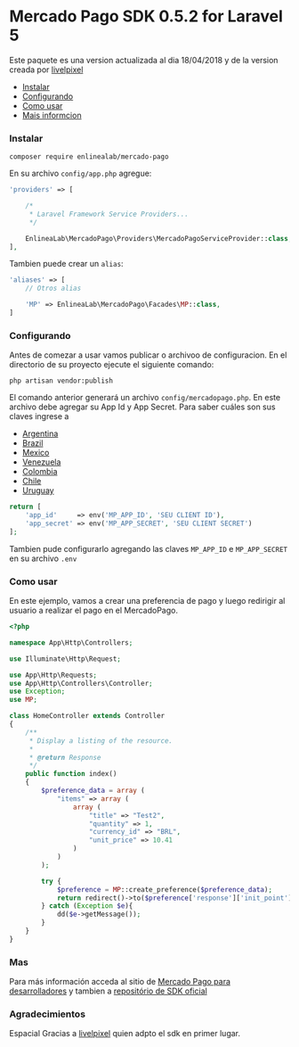 
# Mercado Pago SDK 0.5.2 for Laravel 5
Este paquete es una version actualizada al dia 18/04/2018 y de la version creada por [livelpixel](https://github.com/livepixel/)

* [Instalar](#install)
* [Configurando](#config)
* [Como usar](#how-to)
* [Mais informcion](#info)

<a name="install"></a>
### Instalar

`composer require enlinealab/mercado-pago`

En su archivo `config/app.php` agregue:

```php
'providers' => [

    /*
     * Laravel Framework Service Providers...
     */

    EnlineaLab\MercadoPago\Providers\MercadoPagoServiceProvider::class,
],
``` 

Tambien puede crear un `alias`:

```php
'aliases' => [
    // Otros alias 

    'MP' => EnlineaLab\MercadoPago\Facades\MP::class,
]
```

<a name="config"></a>
### Configurando

Antes de comezar a usar vamos publicar o archivoo de configuracion. 
En el directorio de su proyecto ejecute el siguiente comando:

`php artisan vendor:publish`

El comando anterior generará un archivo `config/mercadopago.php`. 
En este archivo debe agregar su App Id y App Secret. 
Para saber cuáles son sus claves ingrese a

* [Argentina](https://www.mercadopago.com/mla/herramientas/aplicaciones)
* [Brazil](https://www.mercadopago.com/mlb/ferramentas/aplicacoes)
* [Mexico](https://www.mercadopago.com/mlm/herramientas/aplicaciones)
* [Venezuela](https://www.mercadopago.com/mlv/herramientas/aplicaciones)
* [Colombia](https://www.mercadopago.com/mco/herramientas/aplicaciones)
* [Chile](https://www.mercadopago.com/mlc/herramientas/aplicaciones)
* [Uruguay](https://www.mercadopago.com/muy/herramientas/aplicaciones)


```php
return [
    'app_id'     => env('MP_APP_ID', 'SEU CLIENT ID'),
    'app_secret' => env('MP_APP_SECRET', 'SEU CLIENT SECRET')
];
```

Tambien pude configurarlo agregando las claves `MP_APP_ID` e `MP_APP_SECRET` en su archivo `.env` 

<a name="how-to"></a>
### Como usar

En este ejemplo, vamos a crear una preferencia de pago y luego redirigir al usuario a realizar el pago en el MercadoPago.

```php
<?php

namespace App\Http\Controllers;

use Illuminate\Http\Request;

use App\Http\Requests;
use App\Http\Controllers\Controller;
use Exception;
use MP;

class HomeController extends Controller
{
    /**
     * Display a listing of the resource.
     *
     * @return Response
     */
    public function index()
    {
        $preference_data = array (
            "items" => array (
                array (
                    "title" => "Test2",
                    "quantity" => 1,
                    "currency_id" => "BRL",
                    "unit_price" => 10.41
                )
            )
        );

        try {
            $preference = MP::create_preference($preference_data);
            return redirect()->to($preference['response']['init_point']);
        } catch (Exception $e){
            dd($e->getMessage());
        }
    }
}
```

<a name="info"></a>
### Mas

Para más información acceda al sitio de [Mercado Pago para desarrolladores](https://developers.mercadopago.com/) y tambien a [repositório de SDK oficial](https://github.com/mercadopago/sdk-php)


### Agradecimientos
Espacial Gracias a [livelpixel](https://github.com/livepixel/) quien adpto el sdk en primer lugar.
